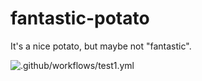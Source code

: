 # fantastic-potato
It's a nice potato, but maybe not "fantastic".

![.github/workflows/test1.yml](https://github.com/mcenirm/fantastic-potato/workflows/.github/workflows/test1.yml/badge.svg)
